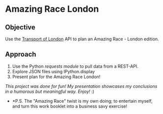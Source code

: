 # Amazing Race London
## Objective

Use the [Transport of London](https://api.tfl.gov.uk/) API to plan an Amazing Race - London edition.

## Approach
1. Use the Python *requests module* to pull data from a REST-API.
2. Explore JSON files using IPython.display
3. Present plan for the Amazing Race London!

*This project was done for fun! My presentation showcases my conclusions in a humorous but meaningful way. Enjoy!* :)
* *P.S. The "Amazing Race" twist is my own doing; to entertain myself, and turn this work booklet into a business savy exercise!
